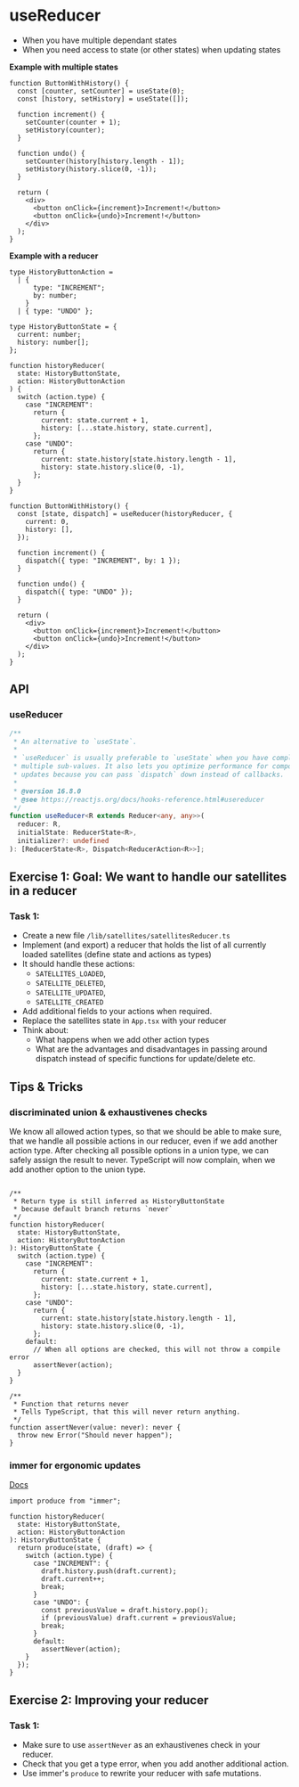 # useReducer

- When you have multiple dependant states
- When you need access to state (or other states) when updating states

**Example with multiple states**

```tsx
function ButtonWithHistory() {
  const [counter, setCounter] = useState(0);
  const [history, setHistory] = useState([]);

  function increment() {
    setCounter(counter + 1);
    setHistory(counter);
  }

  function undo() {
    setCounter(history[history.length - 1]);
    setHistory(history.slice(0, -1));
  }

  return (
    <div>
      <button onClick={increment}>Increment!</button>
      <button onClick={undo}>Increment!</button>
    </div>
  );
}
```







**Example with a reducer**

```tsx
type HistoryButtonAction =
  | {
      type: "INCREMENT";
      by: number;
    }
  | { type: "UNDO" };

type HistoryButtonState = {
  current: number;
  history: number[];
};

function historyReducer(
  state: HistoryButtonState,
  action: HistoryButtonAction
) {
  switch (action.type) {
    case "INCREMENT":
      return {
        current: state.current + 1,
        history: [...state.history, state.current],
      };
    case "UNDO":
      return {
        current: state.history[state.history.length - 1],
        history: state.history.slice(0, -1),
      };
  }
}

function ButtonWithHistory() {
  const [state, dispatch] = useReducer(historyReducer, {
    current: 0,
    history: [],
  });

  function increment() {
    dispatch({ type: "INCREMENT", by: 1 });
  }

  function undo() {
    dispatch({ type: "UNDO" });
  }

  return (
    <div>
      <button onClick={increment}>Increment!</button>
      <button onClick={undo}>Increment!</button>
    </div>
  );
}
```










## API

### useReducer

```ts
/**
 * An alternative to `useState`.
 *
 * `useReducer` is usually preferable to `useState` when you have complex state logic that involves
 * multiple sub-values. It also lets you optimize performance for components that trigger deep
 * updates because you can pass `dispatch` down instead of callbacks.
 *
 * @version 16.8.0
 * @see https://reactjs.org/docs/hooks-reference.html#usereducer
 */
function useReducer<R extends Reducer<any, any>>(
  reducer: R,
  initialState: ReducerState<R>,
  initializer?: undefined
): [ReducerState<R>, Dispatch<ReducerAction<R>>];
```











## Exercise 1: Goal: We want to handle our satellites in a reducer

### Task 1:

- Create a new file `/lib/satellites/satellitesReducer.ts`
- Implement (and export) a reducer that holds the list of all currently loaded satellites (define state and actions as types)
- It should handle these actions:
  - `SATELLITES_LOADED`,
  - `SATELLITE_DELETED`,
  - `SATELLITE_UPDATED`,
  - `SATELLITE_CREATED`
- Add additional fields to your actions when required.
- Replace the satellites state in `App.tsx` with your reducer
- Think about:
  - What happens when we add other action types
  - What are the advantages and disadvantages in passing around dispatch instead of specific functions for update/delete etc.











## Tips & Tricks

### discriminated union & exhaustivenes checks

We know all allowed action types, so that we should be able to make sure, that we handle all possible actions in our reducer, even if we add another action type. After checking all possible options in a union type, we can safely assign the result to never. TypeScript will now complain, when we add another option to the union type.

```tsx

/**
 * Return type is still inferred as HistoryButtonState
 * because default branch returns `never`
 */
function historyReducer(
  state: HistoryButtonState,
  action: HistoryButtonAction
): HistoryButtonState {
  switch (action.type) {
    case "INCREMENT":
      return {
        current: state.current + 1,
        history: [...state.history, state.current],
      };
    case "UNDO":
      return {
        current: state.history[state.history.length - 1],
        history: state.history.slice(0, -1),
      };
    default:
      // When all options are checked, this will not throw a compile error
      assertNever(action);
  }
}

/**
 * Function that returns never
 * Tells TypeScript, that this will never return anything.
 */
function assertNever(value: never): never {
  throw new Error("Should never happen");
}
```










### immer for ergonomic updates

[Docs](https://immerjs.github.io/immer/docs/introduction)

```tsx
import produce from "immer";

function historyReducer(
  state: HistoryButtonState,
  action: HistoryButtonAction
): HistoryButtonState {
  return produce(state, (draft) => {
    switch (action.type) {
      case "INCREMENT": {
        draft.history.push(draft.current);
        draft.current++;
        break;
      }
      case "UNDO": {
        const previousValue = draft.history.pop();
        if (previousValue) draft.current = previousValue;
        break;
      }
      default:
        assertNever(action);
    }
  });
}
```










## Exercise 2: Improving your reducer

### Task 1:

- Make sure to use `assertNever` as an exhaustivenes check in your reducer.
- Check that you get a type error, when you add another additional action.
- Use immer's `produce` to rewrite your reducer with safe mutations.
